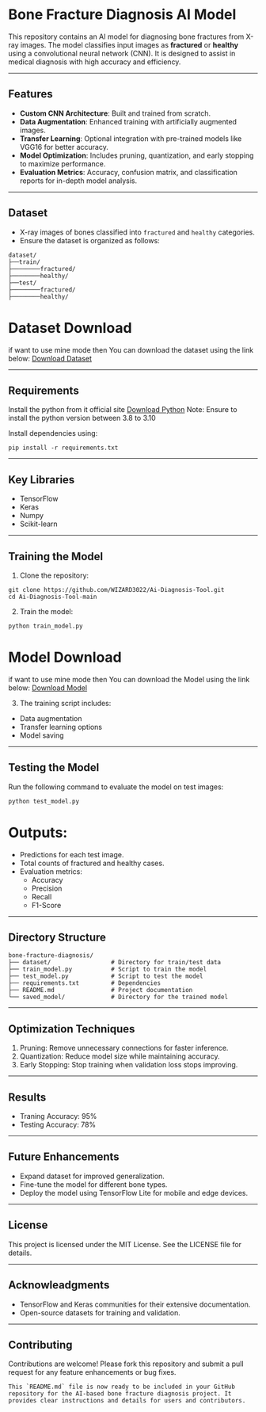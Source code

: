 # Bone Fracture Diagnosis AI Model

This repository contains an AI model for diagnosing bone fractures from X-ray images. The model classifies input images as **fractured** or **healthy** using a convolutional neural network (CNN). It is designed to assist in medical diagnosis with high accuracy and efficiency.

---

## Features
- **Custom CNN Architecture**: Built and trained from scratch.
- **Data Augmentation**: Enhanced training with artificially augmented images.
- **Transfer Learning**: Optional integration with pre-trained models like VGG16 for better accuracy.
- **Model Optimization**: Includes pruning, quantization, and early stopping to maximize performance.
- **Evaluation Metrics**: Accuracy, confusion matrix, and classification reports for in-depth model analysis.

---

## Dataset
- X-ray images of bones classified into `fractured` and `healthy` categories.
- Ensure the dataset is organized as follows:
```
dataset/
├──train/
├────────fractured/
├────────healthy/
├──test/
├────────fractured/
├────────healthy/
```
# Dataset Download
if want to use mine mode then
You can download the dataset using the link below:
[Download Dataset](https://1024terabox.com/s/1eSkl5GzsHKEjchzRPbwMhQ)

---

## Requirements
Install the python from it official site [Download Python](https://www.python.org/downloads/)
Note: Ensure to install the python version between 3.8 to 3.10

Install dependencies using:
```
pip install -r requirements.txt
```

---

## Key Libraries
- TensorFlow
- Keras
- Numpy
- Scikit-learn

---

## Training the Model
1. Clone the repository:
```
git clone https://github.com/WIZARD3022/Ai-Diagnosis-Tool.git
cd Ai-Diagnosis-Tool-main
```
2. Train the model:
```
python train_model.py
```

# Model Download
if want to use mine mode then
You can download the Model using the link below:
[Download Model](https://mega.nz/folder/tyVWFYSa#PmMt55pnUPykRyDIGy7iag)

3. The training script includes:
- Data augmentation
- Transfer learning options
- Model saving

---

## Testing the Model
Run the following command to evaluate the model on test images:
```
python test_model.py
```
# Outputs:
- Predictions for each test image.
- Total counts of fractured and healthy cases.
- Evaluation metrics:
  - Accuracy
  - Precision
  - Recall
  - F1-Score

---

## Directory Structure
```
bone-fracture-diagnosis/
├── dataset/                 # Directory for train/test data
├── train_model.py           # Script to train the model
├── test_model.py            # Script to test the model
├── requirements.txt         # Dependencies
├── README.md                # Project documentation
└── saved_model/             # Directory for the trained model
```

---

## Optimization Techniques
1. Pruning: Remove unnecessary connections for faster inference.
2. Quantization: Reduce model size while maintaining accuracy.
3. Early Stopping: Stop training when validation loss stops improving.

---

## Results
- Traning Accuracy: 95%
- Testing Accuracy: 78%

---

## Future Enhancements
- Expand dataset for improved generalization.
- Fine-tune the model for different bone types.
- Deploy the model using TensorFlow Lite for mobile and edge devices.

---

## License
This project is licensed under the MIT License. See the LICENSE file for details.

---

## Acknowleadgments
- TensorFlow and Keras communities for their extensive documentation.
- Open-source datasets for training and validation.

---

## Contributing
Contributions are welcome! Please fork this repository and submit a pull request for any feature enhancements or bug fixes.
```
This `README.md` file is now ready to be included in your GitHub repository for the AI-based bone fracture diagnosis project. It provides clear instructions and details for users and contributors.
```
